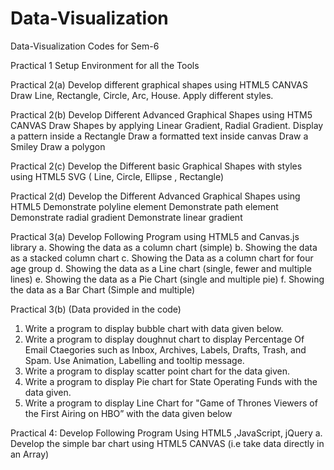 # Data-Visualization
Data-Visualization Codes for Sem-6

Practical 1
Setup Environment for all the Tools

Practical 2(a)
Develop different graphical shapes using HTML5 CANVAS
Draw Line, Rectangle, Circle, Arc, House. Apply different styles.

Practical 2(b) 
Develop Different Advanced Graphical Shapes using HTM5 CANVAS
Draw Shapes by applying Linear Gradient, Radial Gradient.
Display a pattern inside a Rectangle
Draw a formatted text inside canvas
Draw a Smiley
Draw a polygon

Practical 2(c) 
Develop the Different basic Graphical Shapes with styles using HTML5 SVG ( Line, Circle, Ellipse , Rectangle)

Practical 2(d) 
Develop the Different Advanced Graphical Shapes using HTML5
Demonstrate polyline element
Demonstrate path element
Demonstrate radial gradient
Demonstrate linear gradient

Practical 3(a)
Develop Following Program using HTML5 and Canvas.js library
a. Showing the data as a column chart (simple)
b. Showing the data as a stacked column chart
c. Showing the Data as a column chart for four age group
d. Showing the data as a Line chart (single, fewer and multiple lines)
e. Showing the data as a Pie Chart (single and multiple pie)
f. Showing the data as a Bar Chart (Simple and multiple)

Practical 3(b)
(Data provided in the code)
1. Write a program to display bubble chart with data given below. 
2. Write a program to display doughnut chart to display Percentage Of Email Ctaegories such as Inbox, Archives, Labels, Drafts, Trash, and Spam. Use Animation, Labelling and tooltip message.
3. Write a program to display scatter point chart for the data given.
4. Write a program to display Pie chart for State Operating Funds with the data given.
5. Write a program to display Line Chart for "Game of Thrones Viewers of the First
Airing on HBO” with the data given below

Practical 4: Develop Following Program Using HTML5 ,JavaScript, jQuery
a. Develop the simple bar chart using HTML5 CANVAS (i.e take data directly in an Array)
